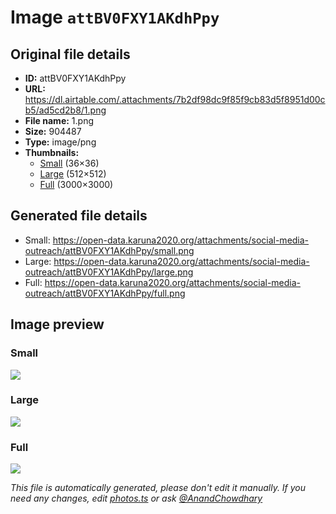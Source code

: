 # Image `attBV0FXY1AKdhPpy`

## Original file details

- **ID:** attBV0FXY1AKdhPpy
- **URL:** https://dl.airtable.com/.attachments/7b2df98dc9f85f9cb83d5f8951d00cb5/ad5cd2b8/1.png
- **File name:** 1.png
- **Size:** 904487
- **Type:** image/png
- **Thumbnails:**
  - [Small](https://dl.airtable.com/.attachmentThumbnails/fbe75056882ea4a7b1f4c7eb10f7899f/a78b2f2f) (36×36)
  - [Large](https://dl.airtable.com/.attachmentThumbnails/e18fb72bc3d1fe53ed86bc07ad464335/bdf466b9) (512×512)
  - [Full](https://dl.airtable.com/.attachmentThumbnails/b3676c715dca395fdc2539ba555421a2/d1227551) (3000×3000)

## Generated file details

- Small: https://open-data.karuna2020.org/attachments/social-media-outreach/attBV0FXY1AKdhPpy/small.png
- Large: https://open-data.karuna2020.org/attachments/social-media-outreach/attBV0FXY1AKdhPpy/large.png
- Full: https://open-data.karuna2020.org/attachments/social-media-outreach/attBV0FXY1AKdhPpy/full.png

## Image preview

### Small

![](https://open-data.karuna2020.org/attachments/social-media-outreach/attBV0FXY1AKdhPpy/small.png)

### Large

![](https://open-data.karuna2020.org/attachments/social-media-outreach/attBV0FXY1AKdhPpy/large.png)

### Full

![](https://open-data.karuna2020.org/attachments/social-media-outreach/attBV0FXY1AKdhPpy/full.png)

_This file is automatically generated, please don't edit it manually. If you need any changes, edit [photos.ts](/photos.ts) or ask [@AnandChowdhary](https://github.com/AnandChowdhary)_

